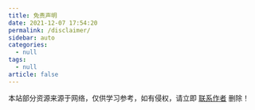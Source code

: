 ```yaml
---
title: 免责声明
date: 2021-12-07 17:54:20
permalink: /disclaimer/
sidebar: auto
categories:
  - null
tags:
  - null
article: false
---
```


本站部分资源来源于网络，仅供学习参考，如有侵权，请立即 [联系作者](/about/) 删除！
